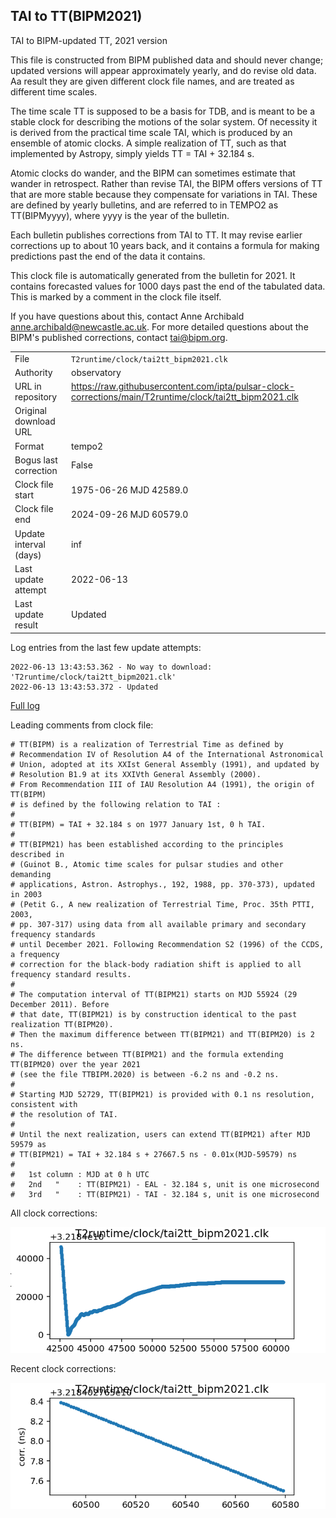 
## TAI to TT(BIPM2021)

TAI to BIPM-updated TT, 2021 version

This file is constructed from BIPM published data and should
never change; updated versions will appear approximately
yearly, and do revise old data. Aa result they are given different
clock file names, and are treated as different time scales.

The time scale TT is supposed to be a basis for TDB, and is meant
to be a stable clock for describing the motions of the solar system.
Of necessity it is derived from the practical time scale TAI,
which is produced by an ensemble of atomic clocks. A simple
realization of TT, such as that implemented by Astropy,
simply yields TT = TAI + 32.184 s.

Atomic clocks do wander, and the BIPM can sometimes estimate
that wander in retrospect.  Rather than revise TAI, the BIPM
offers versions of TT that are more stable because they
compensate for variations in TAI. These are defined by yearly
bulletins, and are referred to in TEMPO2 as TT(BIPMyyyy), where
yyyy is the year of the bulletin.

Each bulletin publishes corrections from TAI to TT. It may
revise earlier corrections up to about 10 years back, and it
contains a formula for making predictions past the end of the
data it contains.

This clock file is automatically generated from the bulletin
for 2021. It contains forecasted values for 1000 days past the
end of the tabulated data. This is marked by a comment in the
clock file itself.

If you have questions about this, contact Anne Archibald
<anne.archibald@newcastle.ac.uk>. For more detailed questions
about the BIPM's published corrections, contact <tai@bipm.org>.

|     |     |
|:--- |:--- |
| File | `T2runtime/clock/tai2tt_bipm2021.clk` |
| Authority | observatory |
| URL in repository | <https://raw.githubusercontent.com/ipta/pulsar-clock-corrections/main/T2runtime/clock/tai2tt_bipm2021.clk> |
| Original download URL | <None> |
| Format | tempo2 |
| Bogus last correction | False |
| Clock file start | 1975-06-26 MJD 42589.0 |
| Clock file end | 2024-09-26 MJD 60579.0 |
| Update interval (days) | inf |
| Last update attempt | 2022-06-13 |
| Last update result | Updated |

Log entries from the last few update attempts:
```
2022-06-13 13:43:53.362 - No way to download: 'T2runtime/clock/tai2tt_bipm2021.clk'
2022-06-13 13:43:53.372 - Updated
```
[Full log](https://raw.githubusercontent.com/ipta/pulsar-clock-corrections/main/log/T2runtime/clock/tai2tt_bipm2021.clk.log)

Leading comments from clock file:

    # TT(BIPM) is a realization of Terrestrial Time as defined by
    # Recommendation IV of Resolution A4 of the International Astronomical
    # Union, adopted at its XXIst General Assembly (1991), and updated by
    # Resolution B1.9 at its XXIVth General Assembly (2000).
    # From Recommendation III of IAU Resolution A4 (1991), the origin of TT(BIPM)
    # is defined by the following relation to TAI :
    #
    # TT(BIPM) = TAI + 32.184 s on 1977 January 1st, 0 h TAI.
    #
    # TT(BIPM21) has been established according to the principles described in
    # (Guinot B., Atomic time scales for pulsar studies and other demanding
    # applications, Astron. Astrophys., 192, 1988, pp. 370-373), updated in 2003
    # (Petit G., A new realization of Terrestrial Time, Proc. 35th PTTI, 2003,
    # pp. 307-317) using data from all available primary and secondary frequency standards
    # until December 2021. Following Recommendation S2 (1996) of the CCDS, a frequency
    # correction for the black-body radiation shift is applied to all frequency standard results.
    #
    # The computation interval of TT(BIPM21) starts on MJD 55924 (29 December 2011). Before
    # that date, TT(BIPM21) is by construction identical to the past realization TT(BIPM20).
    # Then the maximum difference between TT(BIPM21) and TT(BIPM20) is 2 ns.
    # The difference between TT(BIPM21) and the formula extending TT(BIPM20) over the year 2021
    # (see the file TTBIPM.2020) is between -6.2 ns and -0.2 ns.
    #
    # Starting MJD 52729, TT(BIPM21) is provided with 0.1 ns resolution, consistent with
    # the resolution of TAI.
    #
    # Until the next realization, users can extend TT(BIPM21) after MJD 59579 as
    # TT(BIPM21) = TAI + 32.184 s + 27667.5 ns - 0.01x(MJD-59579) ns
    #
    #   1st column : MJD at 0 h UTC
    #   2nd   "    : TT(BIPM21) - EAL - 32.184 s, unit is one microsecond
    #   3rd   "    : TT(BIPM21) - TAI - 32.184 s, unit is one microsecond



All clock corrections:

![plot of all clock corrections](tai2tt_bipm2021.clk.png "All corrections")

Recent clock corrections:

![plot of recent clock corrections](tai2tt_bipm2021.clk.short.png "Recent corrections")

